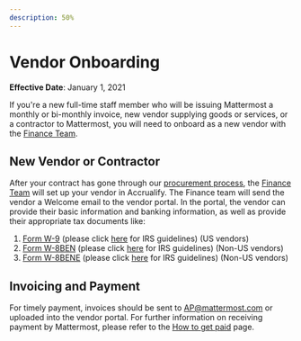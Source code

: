 ```yaml
---
description: 50%
---
```


# Vendor Onboarding

**Effective Date**: January 1, 2021

If you're a new full-time staff member who will be issuing Mattermost a monthly or bi-monthly invoice, new vendor supplying goods or services, or a contractor to Mattermost, you will need to onboard as a new vendor with the [Finance Team](https://community.mattermost.com/private-core/channels/expenses).

## New Vendor or Contractor

After your contract has gone through our [procurement process](https://handbook.mattermost.com/company/how-to-guides-for-staff/how-to-purchase/how-to-procure-a-vendor-contract), the [Finance Team](https://community.mattermost.com/private-core/channels/expenses) will set up your vendor in Accrualify. The Finance team will send the vendor a Welcome email to the vendor portal. In the portal, the vendor can provide their basic information and banking information, as well as provide their appropriate tax documents like:

1. [Form W-9](https://www.irs.gov/pub/irs-pdf/fw9.pdf) \(please click [here](https://www.irs.gov/pub/irs-pdf/iw9.pdf) for IRS guidelines\) (US vendors)
2. [Form W-8BEN](https://www.irs.gov/pub/irs-pdf/fw8ben.pdf) \(please click [here](https://www.irs.gov/pub/irs-pdf/iw8ben.pdf) for IRS guidelines\) (Non-US vendors)
3. [Form W-8BENE](https://www.irs.gov/pub/irs-pdf/fw8bene.pdf) \(please click [here](https://www.irs.gov/pub/irs-pdf/iw8bene.pdf) for IRS guidelines\) (Non-US vendors)

## Invoicing and Payment

For timely payment, invoices should be sent to [AP@mattermost.com](mailto:AP@mattermost.com) or uploaded into the vendor portal. For further information on receiving payment by Mattermost, please refer to the [How to get paid](https://handbook.mattermost.com/company/how-to-guides-for-staff/how-to-get-paid) page.
